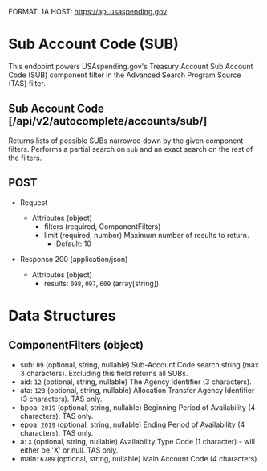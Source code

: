 FORMAT: 1A
HOST: https://api.usaspending.gov

# Sub Account Code (SUB)

This endpoint powers USAspending.gov's Treasury Account Sub Account Code (SUB) component filter in the Advanced Search Program Source (TAS) filter.

## Sub Account Code [/api/v2/autocomplete/accounts/sub/]

Returns lists of possible SUBs narrowed down by the given component filters. Performs a partial search on `sub` and an exact search on the rest of the filters.

## POST
+ Request
    + Attributes (object)
        + filters (required, ComponentFilters)
        + limit (required, number)
            Maximum number of results to return.
            + Default: 10

+ Response 200 (application/json)
    + Attributes (object)
        + results: `098`, `097`, `609` (array[string])

# Data Structures

## ComponentFilters (object)
+ sub: `09` (optional, string, nullable)
    Sub-Account Code search string (max 3 characters). Excluding this field returns all SUBs.
+ aid: `12` (optional, string, nullable)
    The Agency Identifier (3 characters).
+ ata: `123` (optional, string, nullable)
    Allocation Transfer Agency Identifier (3 characters). TAS only.
+ bpoa: `2019` (optional, string, nullable)
    Beginning Period of Availability (4 characters). TAS only.
+ epoa: `2019` (optional, string, nullable)
    Ending Period of Availability (4 characters). TAS only.
+ a: `X` (optional, string, nullable)
    Availability Type Code (1 character) - will either be 'X' or null. TAS only.
+ main: `6789` (optional, string, nullable)
    Main Account Code (4 characters).
